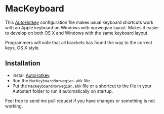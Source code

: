 MacKeyboard
===========


This [AutoHotkey](http://www.autohotkey.com/) configuration file makes usual keyboard shortcuts work with an Apple keyboard on Windows with norwegian layout. Makes it easier to develop on both OS X and Windows with the same keyboard layout. 

Programmers will note that all brackets has found the way to the correct keys, OS X style.

Installation
------------

- Install [AutoHotkey](http://www.autohotkey.com/) 
- Run the `MacKeyboardNorwegian.ahk` file
- Put the `MacKeyboardNorwegian.ahk` file or a shortcut to the file in your Autostart folder to run it automatically on startup.

Feel free to send me pull request if you have changes or something is not working.
